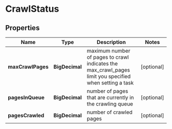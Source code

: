

# CrawlStatus


## Properties

| Name | Type | Description | Notes |
|------------ | ------------- | ------------- | -------------|
|**maxCrawlPages** | **BigDecimal** | maximum number of pages to crawl indicates the max_crawl_pages limit you specified when setting a task |  [optional] |
|**pagesInQueue** | **BigDecimal** | number of pages that are currently in the crawling queue |  [optional] |
|**pagesCrawled** | **BigDecimal** | number of crawled pages |  [optional] |



